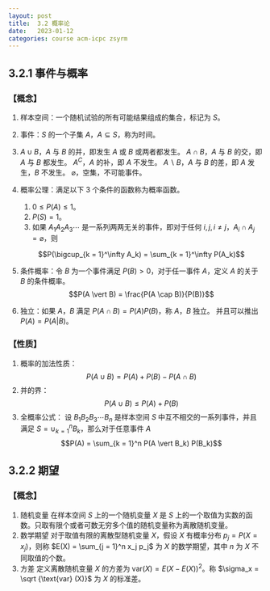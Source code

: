 ```yaml
---
layout: post
title:  3.2 概率论
date:   2023-01-12
categories: course acm-icpc zsyrm
---
```


## 3.2.1 事件与概率

### 【概念】

1. 样本空间：一个随机试验的所有可能结果组成的集合，标记为 $S$。
2. 事件：$S$ 的一个子集 $A$，$A \subseteq S$，称为时间。
3. $A \cup B$，$A$ 与 $B$ 的并，即发生 $A$ 或 $B$ 或两者都发生。
   $A \cap B$，$A$ 与 $B$ 的交，即 $A$ 与 $B$ 都发生。
   $A^C$，$A$ 的补，即 $A$ 不发生。
   $A \backslash B$，$A$ 与 $B$ 的差，即 $A$ 发生，$B$ 不发生。
   $\varnothing$，空集，不可能事件。
4. 概率公理：满足以下 $3$ 个条件的函数称为概率函数。
    1. $0 \le P(A) \le 1$。
    2. $P(S) = 1$。
    3. 如果 $A_1 A_2 A_3 \cdots$ 是一系列两两无关的事件，即对于任何 $i, j, i \neq j$，$A_i \cap A_j = \varnothing$，则
    
    $$P(\bigcup_{k = 1}^\infty A_k) = \sum_{k = 1}^\infty P(A_k)$$
5. 条件概率：令 $B$ 为一个事件满足 $P(B) \gt 0$，对于任一事件 $A$，定义 $A$ 的关于 $B$ 的条件概率。
    $$P(A \vert B) = \frac{P(A \cap B)}{P(B)}$$
6. 独立：如果 $A$，$B$ 满足 $P(A \cap B) = P(A) P(B)$，称 $A$，$B$ 独立。
    并且可以推出 $P(A) = P(A \vert B)$。

### 【性质】

1. 概率的加法性质：
   $$P(A \cup B) = P(A) + P(B) - P(A \cap B)$$
2. 并的界：
   $$P(A \cup B) \le P(A) + P(B)$$
3. 全概率公式：
   设 $B_1 B_2 B_3 \cdots B_n$ 是样本空间 $S$ 中互不相交的一系列事件，并且满足 $S = \cup_{k = 1}^n B_k$，那么对于任意事件 $A$
   $$P(A) = \sum_{k = 1}^n P(A \vert B_k) P(B_k)$$

## 3.2.2 期望

### 【概念】

1. 随机变量
   在样本空间 $S$ 上的一个随机变量 $X$ 是 $S$ 上的一个取值为实数的函数。只取有限个或者可数无穷多个值的随机变量称为离散随机变量。
2. 数学期望
   对于取值有限的离散型随机变量 $X$，假设 $X$ 有概率分布 $p_j = P(X = x_j)$，则称 $E(X) = \sum_{j = 1}^n x_j p_j$ 为 $X$ 的数学期望，其中 $n$ 为 $X$ 不同取值的个数。 
3. 方差
   定义离散随机变量 $X$ 的方差为 $\text{var}(X) = E(X - E(X))^2$。称 $\sigma_x = \sqrt {\text{var} (X)}$ 为 $X$ 的标准差。